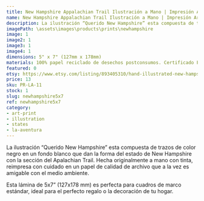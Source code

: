 ```yaml
---
title: New Hampshire Appalachian Trail Ilustración a Mano | Impresión Artística
name: New Hampshire Appalachian Trail Ilustración a Mano | Impresión Artística
description: La ilustración “Querido New Hampshire” esta compuesta de trazos de color negro en un fondo blanco que dan la forma del estado de New Hampshire con la sección del Apalachian Trail. Hecha originalmente a mano con tinta, reimpresa con cuidado en un papel de calidad de archivo que a la vez es amigable con el medio ambiente.
imagePath: \assets\images\products\prints\newhampshire
image: 1
image2: 1
image3: 1
image4: 1
dimensions: 5" x 7" (127mm x 178mm)
materials: 100% papel reciclado de desechos postconsumos. Certificado FSC.
featured: 0
etsy: https://www.etsy.com/listing/893405310/hand-illustrated-new-hampshire
price: 13
sku: PR-LA-11
stock: 1
slug: newhampshire5x7
ref: newhampshire5x7
category:
- art-print
- illustration
- states
- la-aventura
---
```

La ilustración “Querido New Hampshire” esta compuesta de trazos de color negro en un fondo blanco que dan la forma del estado de New Hampshire con la sección del Apalachian Trail. Hecha originalmente a mano con tinta, reimpresa con cuidado en un papel de calidad de archivo que a la vez es amigable con el medio ambiente.

Esta lámina de 5x7” (127x178 mm) es perfecta para cuadros de marco estándar, ideal para el perfecto regalo o la decoración de tu hogar.
